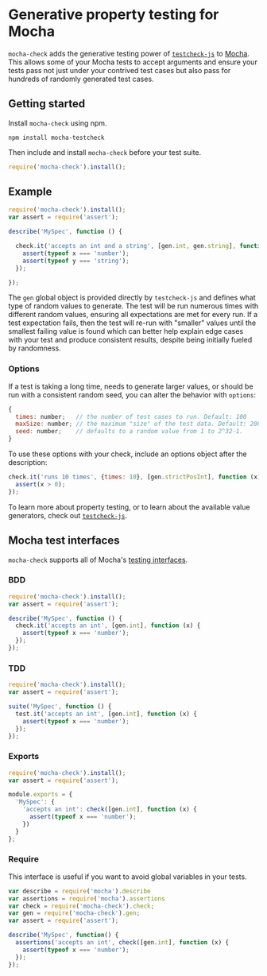 Generative property testing for Mocha
=====================================

`mocha-check` adds the generative testing power of [`testcheck-js`](https://github.com/leebyron/testcheck-js)
to [Mocha](http://visionmedia.github.io/mocha/). This allows some of your Mocha tests
to accept arguments and ensure your tests pass not just under your contrived
test cases but also pass for hundreds of randomly generated test cases.


Getting started
---------------

Install `mocha-check` using npm.

```shell
npm install mocha-testcheck
```

Then include and install `mocha-check` before your test suite.

```javascript
require('mocha-check').install();
```


Example
-------

```javascript
require('mocha-check').install();
var assert = require('assert');

describe('MySpec', function () {

  check.it('accepts an int and a string', [gen.int, gen.string], function (x, y) {
    assert(typeof x === 'number');
    assert(typeof y === 'string');
  });

});
```

The `gen` global object is provided directly by `testcheck-js` and defines what
type of random values to generate. The test will be run numerous times with
different random values, ensuring all expectations are met for every run. If a
test expectation fails, then the test will re-run with "smaller" values until
the smallest failing value is found which can better help explain edge cases
with your test and produce consistent results, despite being initially fueled
by randomness.

### Options

If a test is taking a long time, needs to generate larger values, or should be
run with a consistent random seed, you can alter the behavior with `options`:

```js
{
  times: number;   // the number of test cases to run. Default: 100
  maxSize: number; // the maximum "size" of the test data. Default: 200
  seed: number;    // defaults to a random value from 1 to 2^32-1.
}
```

To use these options with your check, include an options object after
the description:

```js
check.it('runs 10 times', {times: 10}, [gen.strictPosInt], function (x) {
  assert(x > 0);
});
```

To learn more about property testing, or to learn about the available value
generators, check out [`testcheck-js`](https://github.com/leebyron/testcheck-js).


Mocha test interfaces
---------------------

`mocha-check` supports all of Mocha's [testing interfaces](http://visionmedia.github.io/mocha/#interfaces).

### BDD

```javascript
require('mocha-check').install();
var assert = require('assert');

describe('MySpec', function () {
  check.it('accepts an int', [gen.int], function (x) {
    assert(typeof x === 'number');
  });
});
```

### TDD

```javascript
require('mocha-check').install();
var assert = require('assert');

suite('MySpec', function () {
  test.it('accepts an int', [gen.int], function (x) {
    assert(typeof x === 'number');
  });
});
```

### Exports

```javascript
require('mocha-check').install();
var assert = require('assert');

module.exports = {
  'MySpec': {
    'accepts an int': check([gen.int], function (x) {
      assert(typeof x === 'number');
    })
  }
};
```

### Require

This interface is useful if you want to avoid global variables in your tests.

```javascript
var describe = require('mocha').describe
var assertions = require('mocha').assertions
var check = require('mocha-check').check;
var gen = require('mocha-check').gen;
var assert = require('assert');

describe('MySpec', function() {
  assertions('accepts an int', check([gen.int], function (x) {
    assert(typeof x === 'number');
  });
});
```
